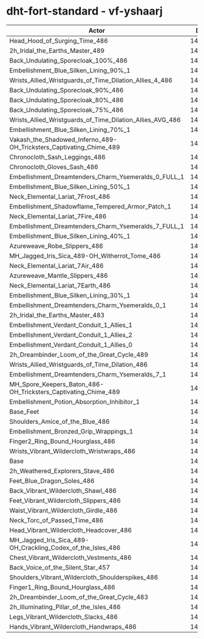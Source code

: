 # dht-fort-standard - vf-yshaarj
| Actor | DPS | Increase |
|---|:---:|:---:|
|Head_Hood_of_Surging_Time_486|145592|1.85%|
|2h_Iridal_the_Earths_Master_489|145211|1.58%|
|Back_Undulating_Sporecloak_100%_486|145060|1.47%|
|Embellishment_Blue_Silken_Lining_90%_1|144984|1.42%|
|Wrists_Allied_Wristguards_of_Time_Dilation_Allies_4_486|144953|1.40%|
|Back_Undulating_Sporecloak_90%_486|144912|1.37%|
|Back_Undulating_Sporecloak_80%_486|144694|1.22%|
|Back_Undulating_Sporecloak_75%_486|144615|1.16%|
|Wrists_Allied_Wristguards_of_Time_Dilation_Allies_AVG_486|144612|1.16%|
|Embellishment_Blue_Silken_Lining_70%_1|144534|1.11%|
|Vakash_the_Shadowed_Inferno_489-OH_Tricksters_Captivating_Chime_489|144505|1.08%|
|Chronocloth_Sash_Leggings_486|144396|1.01%|
|Chronocloth_Gloves_Sash_486|144371|0.99%|
|Embellishment_Dreamtenders_Charm_Ysemeralds_0_FULL_1|144251|0.91%|
|Embellishment_Blue_Silken_Lining_50%_1|144108|0.81%|
|Neck_Elemental_Lariat_7Frost_486|144086|0.79%|
|Embellishment_Shadowflame_Tempered_Armor_Patch_1|144051|0.77%|
|Neck_Elemental_Lariat_7Fire_486|144038|0.76%|
|Embellishment_Dreamtenders_Charm_Ysemeralds_7_FULL_1|143908|0.67%|
|Embellishment_Blue_Silken_Lining_40%_1|143825|0.61%|
|Azureweave_Robe_Slippers_486|143779|0.58%|
|MH_Jagged_Iris_Sica_489-OH_Witherrot_Tome_486|143741|0.55%|
|Neck_Elemental_Lariat_7Air_486|143734|0.55%|
|Azureweave_Mantle_Slippers_486|143689|0.51%|
|Neck_Elemental_Lariat_7Earth_486|143684|0.51%|
|Embellishment_Blue_Silken_Lining_30%_1|143616|0.46%|
|Embellishment_Dreamtenders_Charm_Ysemeralds_0_1|143603|0.45%|
|2h_Iridal_the_Earths_Master_483|143578|0.44%|
|Embellishment_Verdant_Conduit_1_Allies_1|143577|0.44%|
|Embellishment_Verdant_Conduit_1_Allies_2|143564|0.43%|
|Embellishment_Verdant_Conduit_1_Allies_0|143563|0.43%|
|2h_Dreambinder_Loom_of_the_Great_Cycle_489|143556|0.42%|
|Wrists_Allied_Wristguards_of_Time_Dilation_486|143511|0.39%|
|Embellishment_Dreamtenders_Charm_Ysemeralds_7_1|143422|0.33%|
|MH_Spore_Keepers_Baton_486-OH_Tricksters_Captivating_Chime_489|143235|0.20%|
|Embellishment_Potion_Absorption_Inhibitor_1|143116|0.11%|
|Base_Feet|143090|0.10%|
|Shoulders_Amice_of_the_Blue_486|143029|0.05%|
|Embellishment_Bronzed_Grip_Wrappings_1|143022|0.05%|
|Finger2_Ring_Bound_Hourglass_486|142999|0.03%|
|Wrists_Vibrant_Wildercloth_Wristwraps_486|142965|0.01%|
|Base|142954|0.00%|
|2h_Weathered_Explorers_Stave_486|142847|-0.07%|
|Feet_Blue_Dragon_Soles_486|142842|-0.08%|
|Back_Vibrant_Wildercloth_Shawl_486|142832|-0.09%|
|Feet_Vibrant_Wildercloth_Slippers_486|142802|-0.11%|
|Waist_Vibrant_Wildercloth_Girdle_486|142732|-0.16%|
|Neck_Torc_of_Passed_Time_486|142636|-0.22%|
|Head_Vibrant_Wildercloth_Headcover_486|142620|-0.23%|
|MH_Jagged_Iris_Sica_489-OH_Crackling_Codex_of_the_Isles_486|142620|-0.23%|
|Chest_Vibrant_Wildercloth_Vestments_486|142541|-0.29%|
|Back_Voice_of_the_Silent_Star_457|142517|-0.31%|
|Shoulders_Vibrant_Wildercloth_Shoulderspikes_486|142309|-0.45%|
|Finger1_Ring_Bound_Hourglass_486|142304|-0.45%|
|2h_Dreambinder_Loom_of_the_Great_Cycle_483|142236|-0.50%|
|2h_Illuminating_Pillar_of_the_Isles_486|142192|-0.53%|
|Legs_Vibrant_Wildercloth_Slacks_486|142082|-0.61%|
|Hands_Vibrant_Wildercloth_Handwraps_486|141892|-0.74%|
